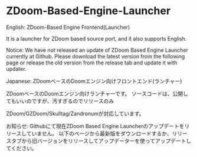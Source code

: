 # ZDoom-Based-Engine-Launcher

English:
ZDoom-Based Engine Frontend(Launcher)

It is a launcher for ZDoom based source port, and it also supports English.

Notice:
We have not released an update of ZDoom Based Engine Launcher currently at Github.
Please download the latest version from the following page or release the old version from the release tab and update it with updater.

Japanese:
ZDoomベースのDoomエンジン向けフロントエンド(ランチャー)

ZDoomベースのDoomエンジン向けランチャーです。
ソースコードは、公開してもいいのですが、汚すぎるのでリリースのみ

ZDoom/GZDoom/Skulltag/Zandronumが対応しています。

お知らせ:
Githubにて現在ZDoom Based Engine Launcherのアップデートをリリースしていません。
以下のページから最新版をダウンロードするか、リリースタブから旧バージョンをリリースしてアップデーターを使ってアップデートしてください。
